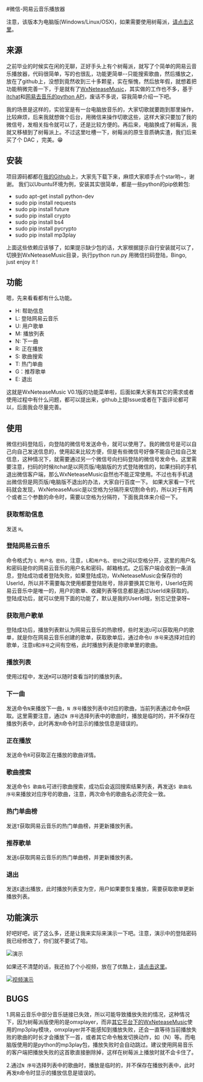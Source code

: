 #微信-网易云音乐播放器

注意，该版本为电脑版(Windows/Linux/OSX)，如果需要使用树莓派，[请点击这里](https://github.com/yaphone/RasWxNeteaseMusic)。

## 来源

之前毕业的时候实在闲的无聊，正好手头上有个树莓派，就写了个简单的网易云音乐播放器，代码很简单，写的也很乱，功能更简单--只能搜索歌曲，然后播放之，放在了github上，没想到竟然收到三十多颗星，实在惭愧，然后放年假，就想着把功能稍微完善一下，于是就有了[WxNeteaseMusic](https://github.com/yaphone/RasWxNeteaseMusic)，其实做的工作也不多，基于[itchat](https://github.com/littlecodersh/ItChat)和[网易去音乐的python API](https://github.com/yaphone/NetEase-MusicBox)，废话不多说，容我简单介绍一下吧。

我的场景是这样的，实验室是有一台电脑放音乐的，大家切歌就要跑到那里操作，比较麻烦，后来我就想做个后台，用微信来操作切歌这些，这样大家只要加了我的微信号，发相关指令就可以了，还是比较方便的。再后来，电脑换成了树莓派，我就又移植到了树莓派上。不过这里吐槽一下，树莓派的原生音质确实渣，我们后来买了个 DAC ，完美。😁



## 安装

项目源码都都在[我的Github](https://github.com/yaphone/RasWxNeteaseMusic)上，大家先下载下来，麻烦大家顺手点个star哟~，谢谢。
我们以Ubuntu环境为例，安装其实很简单，都是一些python的pip依赖包:

- sudo apt-get install python-dev
- sudo pip install requests
- sudo pip install future
- sudo pip install crypto 
- sudo pip install bs4 
- sudo pip install pycrypto
- sudo pip install mp3play

上面这些依赖应该够了，如果提示缺少包的话，大家根据提示自行安装就可以了，切换到WxNeteaseMusic目录，执行python run.py 
用微信扫码登陆，Bingo, just enjoy it !

## 功能
嗯，先来看看都有什么功能。

- H: 帮助信息
- L: 登陆网易云音乐
- U: 用户歌单
- M: 播放列表
- N: 下一曲
- R: 正在播放
- S: 歌曲搜索
- T: 热门单曲
- G：推荐歌单
- E: 退出

这就是WxNeteaseMusic V0.1版的功能菜单啦，后面如果大家有其它的需求或者使用过程中有什么问题，都可以提出来，github上提Issue或者在下面评论都可以，后面我会尽量完善。

## 使用

微信扫码登陆后，向登陆的微信号发送命令，就可以使用了。我的微信号是可以自己向自己发送信息的，使用起来比较方便，但是有些微信号好像不能自己给自己发信息，这种情况下，就需要通过另一个微信号向扫码登陆的微信号发命令。这里需要注意，扫码的时候itchat是以网页版/电脑版的方式登陆微信的，如果扫码的手机退出微信客户端，那么WxNeteaseMusic自然也不能正常使用。不过也有手机退出微信但是网页版/电脑版不退出的办法，大家自行百度一下。
如果大家看一下代码就会发现，WxNeteaseMusic是以空格为分隔符来切割命令的，所以对于有两个或者三个参数的命令时，需要以空格为分隔符，下面我具体来介绍一下。

### 获取帮助信息

发送 `H`。

### 登陆网易云音乐

命令格式为 `L 用户名 密码`，注意，`L`和`用户名`、`密码`之间以空格分开，这里的用户名和密码是你的网易云音乐的用户名和密码，邮箱格式。之后客户端会收到一条消息，登陆成功或者登陆失败，如果登陆成功，WxNeteaseMusic会保存你的UserId，所以并不需要每次使用都要登陆账号，除非要换其它账号，UserId在网易云音乐中是唯一的，用户的歌单、收藏列表等信息都是通过UserId来获取的。登陆成功后，就可以使用下面的功能了，默认是我的UserId哦，别忘记登录呀~

### 获取用户歌单

登陆成功后，播放列表默认为网易云音乐的热歌榜，些时发送`U`可以获取用户的歌单，就是你在网易云音乐创建的歌单，获取歌单后，通过命令`U 序号`来选择对应的歌单，注意`U`和`序号`之间有空格，此时播放列表是你歌单里的歌曲。

### 播放列表

使用过程中，发送`M`可以随时查看当时的播放列表。

### 下一曲

发送命令`N`来播放下一曲，`N 序号`播放列表中对应的歌曲，当前列表通过命令`M`获取。这里需要注意，通过`N 序号`选择列表中的歌曲时，播放是临时的，并不保存在播放列表中，此时再发`R`命令时显示的播放信息是错误的。

### 正在播放

发送命令`R`可获取正在播放的歌曲详情。

### 歌曲搜索

发送命令`S 歌曲名`可进行歌曲搜索，成功后会返回搜索结果列表，再发送`S 歌曲名 序号`来播放对应序号的歌曲，注意，两次命令的歌曲名必须完全一致。

### 热门单曲榜

发送`T`获取网易云音乐的热门单曲榜，并更新播放列表。

### 推荐歌单

发送`G`获取网易云音乐的热门单曲榜，并更新播放列表。

### 退出

发送`E`退出播放，此时播放列表变为空，用户如果要恢复播放，需要获取歌单更新播放列表。

## 功能演示

好吧好吧，说了这么多，还是让我来实际来演示一下吧。注意，演示中的登陆密码我已经修改了，你们就不要试了哈。

![演示](http://oj5vdtyuu.bkt.clouddn.com/wxneteasemusic1.gif)

如果还不清楚的话，我还拍了个小视频，放在了优酷上，[请点击这里](http://v.youku.com/v_show/id_XMjUxODk5MDQxNg==.html)。

[![视频演示](http://oj5vdtyuu.bkt.clouddn.com/screenshot.png)](http://v.youku.com/v_show/id_XMjUxODk5MDQxNg==.html?tpa=dW5pb25faWQ9MTAzMjUyXzEwMDAwMV8wMV8wMQ+)

## BUGS

1.网易云音乐中部分音乐链接已失效，所以可能导致播放失败的情况，这种情况下，因为树莓派版使用的是omxplayer，而非[其它平台下的WxNeteaseMusic](https://github.com/yaphone/WxNeteaseMusic)使用的mp3play模块，omxplayer并不能感知到播放失败，还会一直等待当前播放失败的歌曲的时长才会播放下一首，或者其它命令触发切换动作，如（N）等。而电脑版使用的是python的mp3play包，播放失败时会自动跳过。建议使用网易音乐的客户端把播放失败的这首歌直接删除掉，这样在树莓派上播放时就不会卡住了。

2.通过`N 序号`选择列表中的歌曲时，播放是临时的，并不保存在播放列表中，此时再发`R`命令时显示的播放信息是错误的。













